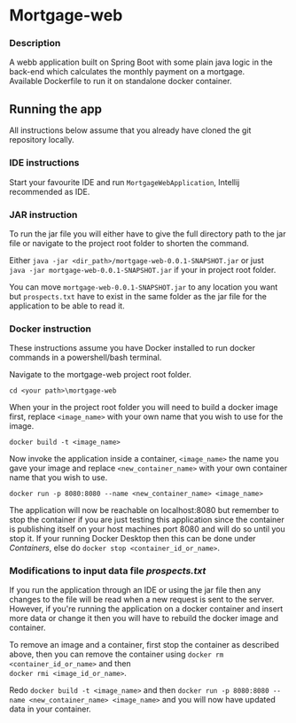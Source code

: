 # Mortgage-web
### Description
A webb application built on Spring Boot with some plain java logic in the back-end which 
calculates the monthly payment on a mortgage.</br>
Available Dockerfile to run it on standalone docker container.

## Running the app

All instructions below assume that you already have cloned the git repository locally.

### IDE instructions
Start your favourite IDE and run `MortgageWebApplication`, Intellij recommended as IDE.

### JAR instruction
To run the jar file you will either have to give the full directory path to the jar file or navigate to the project root folder to shorten the command.

Either `java -jar <dir_path>/mortgage-web-0.0.1-SNAPSHOT.jar` or just</br> `java -jar mortgage-web-0.0.1-SNAPSHOT.jar` if your in project root folder.

You can move `mortgage-web-0.0.1-SNAPSHOT.jar` to any location you want but `prospects.txt` have to exist in the same folder as the jar file for the application to be able to read it.


### Docker instruction
These instructions assume you have Docker installed to run docker commands in a powershell/bash terminal.

Navigate to the mortgage-web project root folder.

`cd <your path>\mortgage-web`

When your in the project root folder you will need to build a docker image first, replace `<image_name>` with your own name that you wish to use for the image.

`docker build -t <image_name>`

Now invoke the application inside a container, `<image_name>` the name you gave your image and replace `<new_container_name>` with your own container name that you wish to use.

`docker run -p 8080:8080 --name <new_container_name> <image_name>`

The application will now be reachable on localhost:8080 but remember to stop the container if you are just testing this application
since the container is publishing itself on your host machines port 8080 and will do so until you stop it.
If your running Docker Desktop then this can be done under *Containers*, else do `docker stop <container_id_or_name>`.

### Modifications to input data file *prospects.txt*

If you run the application through an IDE or using the jar file then any changes to the file will be read when a new request is sent to the server.
However, if you're running the application on a docker container and insert more data or change it then you will have to rebuild
the docker image and container.

To remove an image and a container, first stop the container as described above, then you can remove the container using `docker rm <container_id_or_name>`
and then</br> `docker rmi <image_id_or_name>`.

Redo `docker build -t <image_name>` and then `docker run -p 8080:8080 --name <new_container_name> <image_name>` and you will now have updated data in your container.
